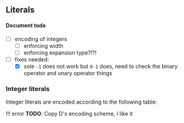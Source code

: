## Literals

#### Document todo

- [ ] encoding of integers
	- [ ] enforcing width
	- [ ] enforcing expansion type?!?!
- [ ] fixes needed:
	- [x] sole `-1` does not work but `0-1` does, need to check the binary operator and unary operator things

### Integer literals

Integer literals are encoded according to the following table:

!!! error
	**TODO**: Copy D's encoding scheme, I like it
